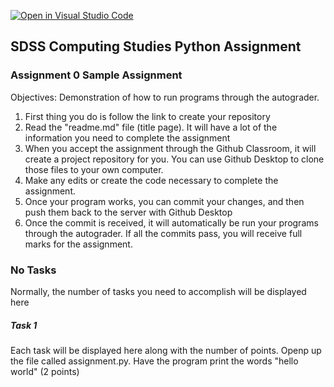 [![Open in Visual Studio Code](https://classroom.github.com/assets/open-in-vscode-f059dc9a6f8d3a56e377f745f24479a46679e63a5d9fe6f495e02850cd0d8118.svg)](https://classroom.github.com/online_ide?assignment_repo_id=6967142&assignment_repo_type=AssignmentRepo)
## SDSS Computing Studies Python Assignment
### Assignment 0 Sample Assignment

Objectives:
Demonstration of how to run programs through the autograder.

1. First thing you do is follow the link to create your repository
2. Read the "readme.md" file (title page).  It will have a lot of the information you need to complete the assignment
3. When you accept the assignment through the Github Classroom, it will create a project repository for you.  You can use Github Desktop to clone those files to your own computer.
4. Make any edits or create the code necessary to complete the assignment.
5. Once your program works, you can commit your changes, and then push them back to the server with Github Desktop
6. Once the commit is received, it will automatically be run your programs through the autograder.  If all the commits pass, you will receive full marks for the assignment.

### No Tasks
Normally, the number of tasks you need to accomplish will be displayed here

##### Task 1
Each task will be displayed here along with the number of points.
Openp up the file called assignment.py.  Have the program print the words "hello world"
(2 points)

